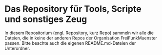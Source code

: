 # Das Repository für Tools, Scripte und sonstiges Zeug

In diesem Repositorium (engl. Repository, kurz Repo) sammeln wir alle die Dateien, die in keine der anderen Repos der Organisation FreiFunkMuenster passen. Bitte beachte auch die eigenen README.md-Dateien der Unterordner.
